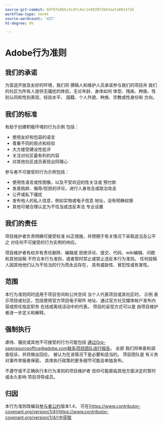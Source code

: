 ```yaml
---
source-git-commit: 0df07e865c3c4fc4ac14483972643eafa8814726
workflow-type: tm+mt
source-wordcount: '427'
ht-degree: 0%

---
```

# Adobe行为准则

## 我们的承诺

为营造开放及友好的环境，我们将
撰稿人和维护人员承诺参与我们的项目并
我们的社区为所有人提供无骚扰的体验，无论年龄、身体如何
体型、残疾、种族、性别认同和性别表现、经验水平、
国籍、个人外貌、种族、宗教或性身份和
方向。

## 我们的标准

有助于创建积极环境的行为示例
包括：

* 使用友好和包容的语言
* 尊重不同的观点和经验
* 大方接受建设性批评
* 关注对社区最有利的内容
* 对其他社区成员表现出同理心

参与者不可接受的行为示例包括：

* 使用性语言或性图像，以及不受欢迎的性关注或
预付款
* 发表挑衅、侮辱/贬损的评论，进行人身攻击或政治攻击
* 公开或私下骚扰
* 发布他人的私人信息，例如实物或电子信息
地址，没有明确权限
* 其他可被合理认定为不恰当或违反本法
专业设置

## 我们的责任

项目维护者负责明确可接受标准
纠正措施，并预期于有关情况下采取适当及公平之
对任何不可接受的行为实例的响应。

项目维护者有权并有责任删除、编辑或
拒绝评论、提交、代码、wiki编辑、问题和其他投稿
不符合本行为准则，或者暂时禁止或禁止违反本行为准则。
任何投稿人因其他他们认为不恰当的行为而永远存在，
具有威胁性、冒犯性或有害性。

## 范围

本行为准则同时适用于项目空间和公共空间
当个人代表项目或其社区时。 示例
表示项目或社区，包括使用官方项目电子邮件
地址、通过官方社交媒体帐户发布内容或担任指定职务
在线或离线活动中的代表。 项目的呈现方式可以是
由项目维护者进一步定义和解释。

## 强制执行

虐待、骚扰或其他不可接受的行为可能包括
通过Grp-opensourceoffice@adobe.com联系项目团队进行报告。 全部
我们将审查和调查投诉，并将做出回应，
被认为在该情况下是必要和适当的。 项目团队是
有义务对事件举报者保密。
具体执行政策的更多细节可能会单独发布。

不遵守或不正确执行本行为准则的项目维护者
信仰可能面临其他方面决定的暂时或永久影响
项目领导成员。

## 归因

本行为准则改编自[参与者公约](https://www.contributor-covenant.org/)版本1.4，
可在[https://www.contributor-covenant.org/version/1/4](https://www.contributor-covenant.org/version/1/4/)中获取
